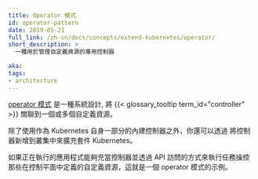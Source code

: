```yaml
---
title: Operator 模式
id: operator-pattern
date: 2019-05-21
full_link: /zh-cn/docs/concepts/extend-kubernetes/operator/
short_description: >
  一種用於管理自定義資源的專用控制器

aka:
tags:
- architecture
---
```


<!--
title: Operator pattern
id: operator-pattern
date: 2019-05-21
full_link: /docs/concepts/extend-kubernetes/operator/
short_description: >
  A specialized controller used to manage a custom resource

aka:
tags:
- architecture
-->
<!--
The [operator pattern](/docs/concepts/extend-kubernetes/operator/) is a system
design that links a {{< glossary_tooltip term_id="controller" >}} to one or more custom
resources.
-->
[operator 模式](/zh-cn/docs/concepts/extend-kubernetes/operator/) 是一種系統設計, 
將 {{< glossary_tooltip term_id="controller" >}} 關聯到一個或多個自定義資源。
<!--more-->

<!--
You can extend Kubernetes by adding controllers to your cluster, beyond the built-in
controllers that come as part of Kubernetes itself.

If a running application acts as a controller and has API access to carry out tasks
against a custom resource that's defined in the control plane, that's an example of
the Operator pattern.
-->
除了使用作為 Kubernetes 自身一部分的內建控制器之外，你還可以透過
將控制器新增到叢集中來擴充套件 Kubernetes。

如果正在執行的應用程式能夠充當控制器並透過 API 訪問的方式來執行任務操控
那些在控制平面中定義的自定義資源，這就是一個 operator 模式的示例。

